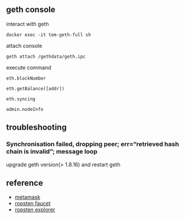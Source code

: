 
## geth console ##
interact with geth
```
docker exec -it tem-geth-full sh
```

attach console
```
geth attach /gethdata/geth.ipc
```

execute command 
```
eth.blockNumber

eth.getBalance([addr])

eth.syncing

admin.nodeInfo
```

## troubleshooting ##

### Synchronisation failed, dropping peer; err=“retrieved hash chain is invalid”; message loop ###
upgrade geth version(> 1.8.16) and restart geth


## reference ##
- [metamask](https://blockcast.it/2017/06/17/eth-and-eth-token-wallet-series-metamask/)
- [ropsten faucet](https://faucet.ropsten.be/)
- [ropsten explorer](https://ropsten.etherscan.io/)